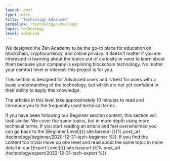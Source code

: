 ```yaml
---
layout: post
type: intro
title: "Technology Advanced"
permalink: /technology/advanced/
topic: technology
level: advanced
---
```


We designed the Zen Academy to be the go-to place for education on blockchain, cryptocurrency, and online privacy. It doesn't matter if you are interested in learning about the topics out of curiosity or need to learn about them because your company is exploring blockchain technology. No matter your comfort level or interest: this project is for you.

This section is designed for Advanced users and is best for users with a basic understanding of the technology, but which are not yet confident in their ability to apply this knowledge.

The articles in this level take approximately 10 minutes to read and introduce you to the frequently used technical terms.

If you have been following our Beginner section content, this section will look similar. We cover the same topics, but in more depth using more technical terms. If you start reading an article and feel overwhelmed you can go back to the [Beginner Level]({{ site.baseurl }}{% post_url /technology/beginner/2020-12-31-tech-beginner %}). If you find the content too trivial move up one level and read about the same topic in more detail in our [Expert Level]({{ site.baseurl }}{% post_url /technology/expert/2022-12-31-tech-expert %}).
